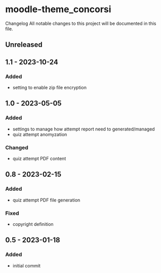 moodle-theme_concorsi
=========================

Changelog
All notable changes to this project will be documented in this file.

## Unreleased

## 1.1 - 2023-10-24
### Added
- setting to enable zip file encryption

## 1.0 - 2023-05-05
### Added
- settings to manage how attempt report need to generated/managed
- quiz attempt anomyzation

### Changed
- quiz attempt PDF content

## 0.8 - 2023-02-15
### Added
- quiz attempt PDF file generation 

### Fixed
- copyright definition

## 0.5 - 2023-01-18
### Added
- initial commit
